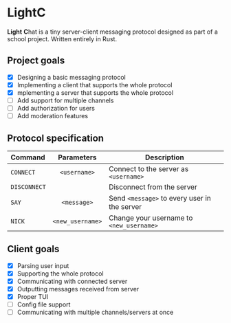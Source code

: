 # LightC

**Light** **C**hat is a tiny server-client messaging protocol designed as part of a school project. Written entirely in Rust.

## Project goals

- [X] Designing a basic messaging protocol 
- [X] Implementing a client that supports the whole protocol 
- [X] mplementing a server that supports the whole protocol 
- [ ] Add support for multiple channels                      
- [ ] Add authorization for users                            
- [ ] Add moderation features                                

## Protocol specification

| Command    | Parameters           | Description                                                     |
| :---       | :---:                | ---                                                             |
|`CONNECT`   |`<username>`          | Connect to the server as `<username>`                           |
|`DISCONNECT`|                      | Disconnect from the server                                      |
|`SAY`       |`<message>`           | Send `<message>` to every user in the server                    |
|`NICK`      |`<new_username>`      | Change your username to `<new_username>`                        |

## Client goals

- [X] Parsing user input                                  
- [X] Supporting the whole protocol                       
- [X] Communicating with connected server                 
- [X] Outputting messages received from server            
- [X] Proper TUI                                          
- [ ] Config file support                                 
- [ ] Communicating with multiple channels/servers at once
